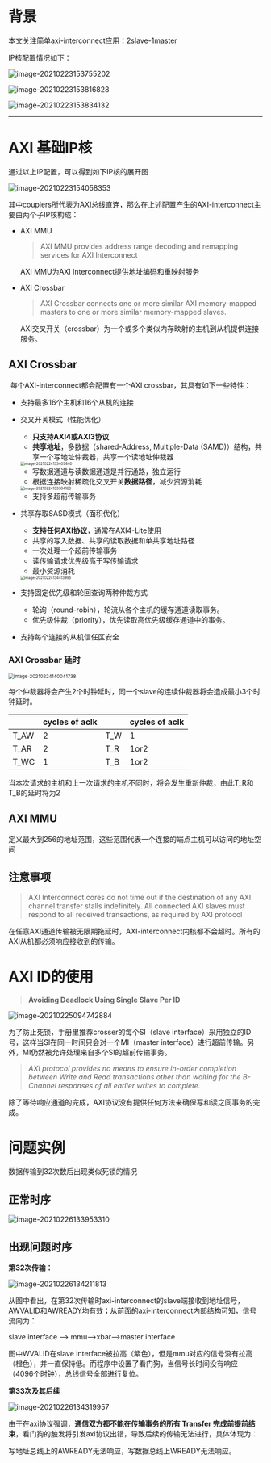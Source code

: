 # 背景

本文关注简单axi-interconnect应用：2slave-1master

IP核配置情况如下：

![image-20210223153755202](AXI-interconnect.assets/image-20210223153755202.png)

![image-20210223153816828](AXI-interconnect.assets/image-20210223153816828.png)

![image-20210223153834132](AXI-interconnect.assets/image-20210223153834132.png)

------

# AXI 基础IP核

通过以上IP配置，可以得到如下IP核的展开图

![image-20210223154058353](AXI-interconnect.assets/image-20210223154058353.png)

其中couplers所代表为AXI总线直连，那么在上述配置产生的AXI-interconnect主要由两个子IP核构成：

- AXI MMU

  > AXI MMU provides address range decoding and remapping services for AXI Interconnect

  AXI MMU为AXI Interconnect提供地址编码和重映射服务

- AXI Crossbar

  > AXI Crossbar connects one or more similar AXI memory-mapped masters to one or more similar memory-mapped slaves.

  AXI交叉开关（crossbar）为一个或多个类似内存映射的主机到从机提供连接服务。

## AXI Crossbar

​	每个AXI-interconnect都会配置有一个AXI crossbar，其具有如下一些特性：

- 支持最多16个主机和16个从机的连接

- 交叉开关模式（性能优化）

  - **只支持AXI4或AXI3协议**
  - **共享地址**，多数据（shared-Address, Multiple-Data (SAMD)）结构，共享一个写地址仲裁器，共享一个读地址仲裁器

  <img src="AXI-interconnect.assets/image-20210224133405440.png" alt="image-20210224133405440" style="zoom:50%;" />

  - 写数据通道与读数据通道是并行通路，独立运行
  - 根据连接映射稀疏化交叉开关**数据路径**，减少资源消耗

  <img src="AXI-interconnect.assets/image-20210224133304160.png" alt="image-20210224133304160" style="zoom: 50%;" />

  - 支持多超前传输事务

  

- 共享存取SASD模式（面积优化）

  - **支持任何AXI协议**，通常在AXI4-Lite使用
  - 共享的写入数据、共享的读取数据和单共享地址路径
  - 一次处理一个超前传输事务
  - 读传输请求优先级高于写传输请求
  - 最小资源消耗

  <img src="AXI-interconnect.assets/image-20210224134413996.png" alt="image-20210224134413996" style="zoom:50%;" />

- 支持固定优先级和轮回查询两种仲裁方式

  - 轮询（round-robin），轮流从各个主机的缓存通道读取事务。
  - 优先级仲裁（priority），优先读取高优先级缓存通道中的事务。

- 支持每个连接的从机信任区安全

### AXI Crossbar 延时

<img src="AXI-interconnect.assets/image-20210224140041738.png" alt="image-20210224140041738" style="zoom:67%;" />

每个仲裁器将会产生2个时钟延时，同一个slave的连续仲裁器将会造成最小3个时钟延时。

|      | cycles of aclk |      | cycles of aclk |
| ---- | -------------- | ---- | -------------- |
| T_AW | 2              | T_W  | 1              |
| T_AR | 2              | T_R  | 1or2           |
| T_WC | 1              | T_B  | 1or2           |

当本次请求的主机和上一次请求的主机不同时，将会发生重新仲裁，由此T_R和T_B的延时将为2

## AXI MMU

​	定义最大到256的地址范围，这些范围代表一个连接的端点主机可以访问的地址空间

## 注意事项

> AXI Interconnect cores do not time out if the destination of any AXI channel transfer stalls indefinitely. All connected AXI slaves must respond to all received transactions, as required by AXI protocol

在任意AXI通道传输被无限期拖延时，AXI-interconnect内核都不会超时。所有的AXI从机都必须响应接收到的传输。

# AXI ID的使用

> **Avoiding Deadlock Using Single Slave Per ID**

![image-20210225094742884](AXI-interconnect.assets/image-20210225094742884.png)

为了防止死锁，手册里推荐crosser的每个SI（slave interface）采用独立的ID号，这样当SI在同一时间只会对一个MI（master interface）进行超前传输。另外，MI仍然被允许处理来自多个SI的超前传输事务。

> *AXI protocol provides no means to ensure in-order completion between Write and Read transactions other than waiting for the B-Channel responses of all earlier writes to complete.*

除了等待响应通道的完成，AXI协议没有提供任何方法来确保写和读之间事务的完成。



# 问题实例

数据传输到32次数后出现类似死锁的情况

## 正常时序

![image-20210226133953310](AXI-interconnect.assets/image-20210226133953310.png)

## 出现问题时序

**第32次传输：**

![image-20210226134211813](AXI-interconnect.assets/image-20210226134211813.png)

​	从图中看出，在第32次传输时axi-interconnect的slave端接收到地址信号，AWVALID和AWREADY均有效；从前面的axi-interconnect内部结构可知，信号流向为：

slave interface ——> mmu——>xbar——>master interface

图中WVALID在slave interface被拉高（紫色），但是mmu对应的信号没有拉高（橙色），并一直保持低。而程序中设置了看门狗，当信号长时间没有响应（4096个时钟），总线信号全部进行复位。

**第33次及其后续**

![image-20210226134319957](AXI-interconnect.assets/image-20210226134319957.png)

由于在axi协议强调，**通信双方都不能在传输事务的所有 Transfer 完成前提前结束**，看门狗的触发将引发axi协议出错，导致后续的传输无法进行，具体体现为：

写地址总线上的AWREADY无法响应，写数据总线上WREADY无法响应。 